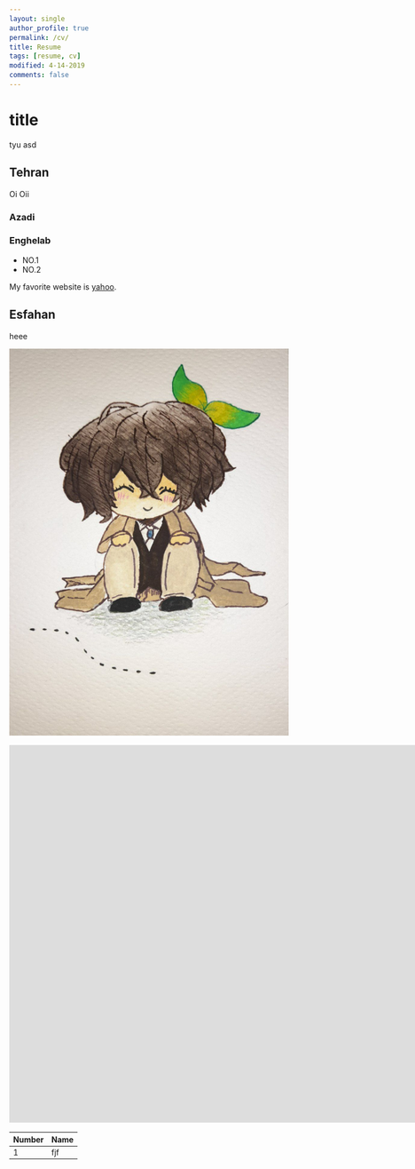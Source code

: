 ```yaml
---
layout: single
author_profile: true
permalink: /cv/
title: Resume
tags: [resume, cv]
modified: 4-14-2019
comments: false
---
```



# title

tyu
asd

## Tehran
Oi Oii

### Azadi
### Enghelab

- NO.1
- NO.2

My favorite website is [yahoo](http://www.yahoo.com).


## Esfahan
heee

![Painting](/assets/images/photo.jpg)


<iframe width="1691" height="680" src="https://www.youtube.com/embed/LOTtWzX3Wp4" title="The STRANGE Reason He's The World's Best Climber" frameborder="0" allow="accelerometer; autoplay; clipboard-write; encrypted-media; gyroscope; picture-in-picture" allowfullscreen></iframe>


|  Number | Name |
|---------|------|
|1        | fjf  |
